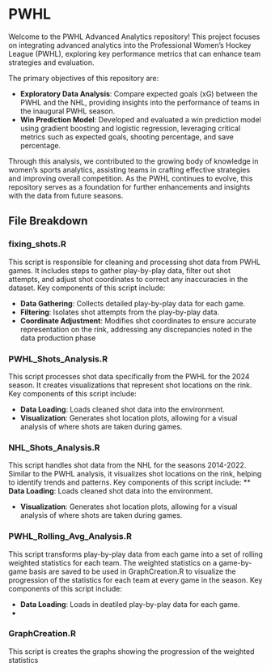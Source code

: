 # PWHL
Welcome to the PWHL Advanced Analytics repository! This project focuses on integrating advanced analytics into the Professional Women’s Hockey League (PWHL), exploring key performance metrics that can enhance team strategies and evaluation.

The primary objectives of this repository are:
* **Exploratory Data Analysis**: Compare expected goals (xG) between the PWHL and the NHL, providing insights into the performance of teams in the inaugural PWHL season.
* **Win Prediction Model**: Developed and evaluated a win prediction model using gradient boosting and logistic regression, leveraging critical metrics such as expected goals, shooting percentage, and save percentage.

Through this analysis, we contributed to the growing body of knowledge in women’s sports analytics, assisting teams in crafting effective strategies and improving overall competition. As the PWHL continues to evolve, this repository serves as a foundation for further enhancements and insights with the data from future seasons.

## File Breakdown
### fixing_shots.R
This script is responsible for cleaning and processing shot data from PWHL games. It includes steps to gather play-by-play data, filter out shot attempts, and adjust shot coordinates to correct any inaccuracies in the dataset. Key components of this script include:
* **Data Gathering**: Collects detailed play-by-play data for each game.
* **Filtering**: Isolates shot attempts from the play-by-play data.
* **Coordinate Adjustment**: Modifies shot coordinates to ensure accurate representation on the rink, addressing any discrepancies noted in the data production phase
### PWHL_Shots_Analysis.R
This script processes shot data specifically from the PWHL for the 2024 season. It creates visualizations that represent shot locations on the rink. Key components of this script include:
* **Data Loading**: Loads cleaned shot data into the environment.
* **Visualization**: Generates shot location plots, allowing for a visual analysis of where shots are taken during games.
### NHL_Shots_Analysis.R
This script handles shot data from the NHL for the seasons 2014-2022. Similar to the PWHL analysis, it visualizes shot locations on the rink, helping to identify trends and patterns. Key components of this script include:
** **Data Loading**: Loads cleaned shot data into the environment.
* **Visualization**: Generates shot location plots, allowing for a visual analysis of where shots are taken during games.
### PWHL_Rolling_Avg_Analysis.R
This script transforms play-by-play data from each game into a set of rolling weighted statistics for each team. The weighted statistics on a game-by-game basis are saved to be used in GraphCreation.R to visualize the progression of the statistics for each team at every game in the season. Key components of this script include:
* **Data Loading**: Loads in deatiled play-by-play data for each game.
*
### GraphCreation.R
This script is creates the graphs showing the progression of the weighted statistics 
